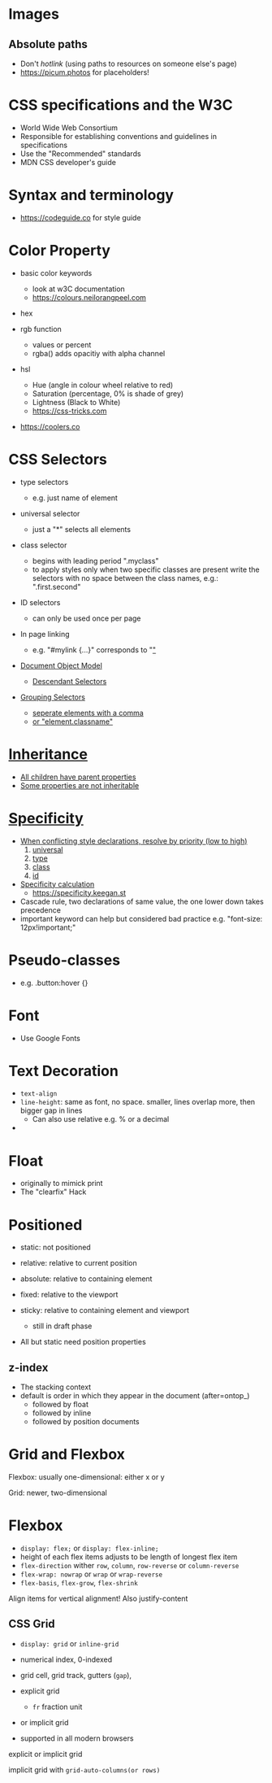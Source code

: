 # Images

## Absolute paths

* Don't _hotlink_ (using paths to resources on someone else's page)
* https://picum.photos for placeholders!

# CSS specifications and the W3C

* World Wide Web Consortium
* Responsible for establishing conventions and guidelines in
  specifications
* Use the "Recommended" standards
* MDN CSS developer's guide

# Syntax and terminology

* https://codeguide.co for style guide

# Color Property

* basic color keywords
  * look at w3C documentation
  * https://colours.neilorangpeel.com
* hex
* rgb function
  * values or percent
  * rgba() adds opacitiy with alpha channel

* hsl
  * Hue (angle in colour wheel relative to red)
  * Saturation (percentage, 0% is shade of grey)
  * Lightness (Black to White)
  * https://css-tricks.com

* https://coolers.co

# CSS Selectors

* type selectors
  * e.g. just name of element
  
* universal selector
  * just a "*" selects all elements

* class selector
  * begins with leading period ".myclass"
  * to apply styles only when two specific classes are present
    write the selectors with no space between the class names,
    e.g.: ".first.second"

* ID selectors
  * can only be used once per page

* In page linking
  * e.g. "#mylink {...}" corresponds to "<a href="#mylink">"

* Document Object Model

  * Descendant Selectors

* Grouping Selectors
  * seperate elements with a comma
  * or "element.classname"

# Inheritance
  * All children have parent properties
  * Some properties are not inheritable

# Specificity
  * When conflicting style declarations, resolve by priority (low to high)
    1. universal
    2. type
    3. class
    4. id
  * Specificity calculation
    * https://specificity.keegan.st
  * Cascade rule, two declarations of same value, the one lower
    down takes precedence
  * important keyword can help but considered bad practice
    e.g. "font-size: 12px!important;"

# Pseudo-classes

* e.g. .button:hover {}
# Font

* Use Google Fonts

# Text Decoration

* `text-align`
* `line-height`: same as font, no space. smaller, lines overlap
  more, then bigger gap in lines
  * Can also use relative e.g. % or a decimal
* 

# Float

* originally to mimick print
* The "clearfix" Hack

# Positioned

* static: not positioned
* relative: relative to current position
* absolute: relative to containing element
* fixed: relative to the viewport
* sticky: relative to containing element and viewport
  * still in draft phase


* All but static need position properties

## z-index

* The stacking context
* default is order in which they appear in the document (after=ontop_)
  * followed by float
  * followed by inline
  * followed by position documents


# Grid and Flexbox

Flexbox: usually one-dimensional: either x or y

Grid: newer, two-dimensional

# Flexbox

* `display: flex;` or `display: flex-inline;`
* height of each flex items adjusts to be length of longest flex item
* `flex-direction` wither `row`, `column`, `row-reverse` or `column-reverse`
* `flex-wrap: nowrap` or `wrap` or `wrap-reverse`
* `flex-basis`, `flex-grow`, `flex-shrink`

Align items for vertical alignment!
Also justify-content

## CSS Grid

* `display: grid` or `inline-grid`
* numerical index, 0-indexed
* grid cell, grid track, gutters (`gap`), 

* explicit grid
  * `fr` fraction unit
* or implicit grid

* supported in all modern browsers

explicit or implicit grid

implicit grid with `grid-auto-columns(or rows)`
